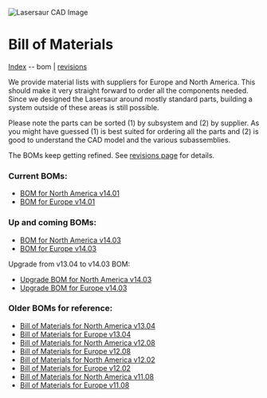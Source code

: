 ![Lasersaur CAD Image](http://farm9.staticflickr.com/8156/7139609703_b8134916f2_z.jpg)

Bill of Materials
==========

[Index](index.md) -- bom | [revisions](revisions.md)

We provide material lists with suppliers for Europe and North America. This should make it very straight forward to order all the components needed. Since we designed the Lasersaur around mostly standard parts, building a system outside of these areas is still possible.

Please note the parts can be sorted (1) by subsystem and (2) by supplier. As you might have guessed (1) is best suited for ordering all the parts and (2) is good to understand the CAD model and the various subassemblies.

The BOMs keep getting refined. See [revisions page](revisions.md) for details.

### Current BOMs:

*  [BOM for North America v14.01](http://labs.nortd.com/lasersaur/bom-suppliers-usd)
*  [BOM for Europe v14.01](http://labs.nortd.com/lasersaur/bom-suppliers-eur)

### Up and coming BOMs:

*  [BOM for North America v14.03](http://labs.nortd.com/lasersaur/bom-1403-suppliers-usd)
*  [BOM for Europe v14.03](http://labs.nortd.com/lasersaur/bom-1403-suppliers-eur)

Upgrade from v13.04 to v14.03 BOM:

*  [Upgrade BOM for North America v14.03](http://labs.nortd.com/lasersaur/bom-1403upgrade-suppliers-usd)
*  [Upgrade BOM for Europe v14.03](http://labs.nortd.com/lasersaur/bom-1403upgrade-suppliers-eur)


### Older BOMs for reference:
*  [Bill of Materials for North America v13.04](http://labs.nortd.com/lasersaur/bom-1304-suppliers-usd)
*  [Bill of Materials for Europe v13.04](http://labs.nortd.com/lasersaur/bom-1304-suppliers-eur)
*  [Bill of Materials for North America v12.08](http://labs.nortd.com/lasersaur/bom-one-suppliers-usd)
*  [Bill of Materials for Europe v12.08](http://labs.nortd.com/lasersaur/bom-one-suppliers-eur)
*  [Bill of Materials for North America v12.02](http://labs.nortd.com/lasersaur/bom-zero-suppliers-usd)
*  [Bill of Materials for Europe v12.02](http://labs.nortd.com/lasersaur/bom-zero-suppliers-eur)
*  [Bill of Materials for North America v11.08](http://labs.nortd.com/lasersaur/bom-alpha-suppliers-usd)
*  [Bill of Materials for Europe v11.08](http://labs.nortd.com/lasersaur/bom-alpha-suppliers-eur)
